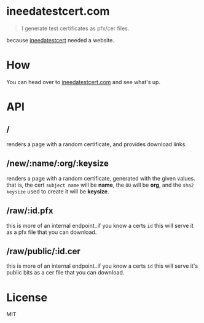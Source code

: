 ineedatestcert.com
==================

> I generate test certificates as pfx/cer files.

because [ineedatestcert](https://github.com/bengreenier/ineedatestcert) needed a website.

# How

You can head over to [ineedatestcert.com](http://ineedatestcert.com) and see what's up.

# API

## /

renders a page with a random certificate, and provides download links.

## /new/:name/:org/:keysize

renders a page with a random certificate, generated with the given values.
that is, the cert `subject name` will be __name__, the `OU` will be __org__,
and the `sha2 keysize` used to create it will be __keysize__.

## /raw/:id.pfx

this is more of an internal endpoint..if you know a certs `id` this will serve
it as a pfx file that you can download.

## /raw/public/:id.cer

this is more of an internal endpoint..if you know a certs `id` this will serve
it's public bits as a cer file that you can download.

# License

MIT
